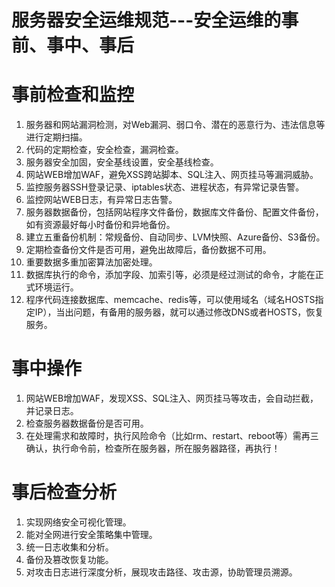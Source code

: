 # 服务器安全运维规范---安全运维的事前、事中、事后

# 事前检查和监控
1. 服务器和网站漏洞检测，对Web漏洞、弱口令、潜在的恶意行为、违法信息等进行定期扫描。
2. 代码的定期检查，安全检查，漏洞检查。
3. 服务器安全加固，安全基线设置，安全基线检查。
4. 网站WEB增加WAF，避免XSS跨站脚本、SQL注入、网页挂马等漏洞威胁。
5. 监控服务器SSH登录记录、iptables状态、进程状态，有异常记录告警。
6. 监控网站WEB日志，有异常日志告警。
7. 服务器数据备份，包括网站程序文件备份，数据库文件备份、配置文件备份，如有资源最好每小时备份和异地备份。
8. 建立五重备份机制：常规备份、自动同步、LVM快照、Azure备份、S3备份。
9. 定期检查备份文件是否可用，避免出故障后，备份数据不可用。
10. 重要数据多重加密算法加密处理。
11. 数据库执行的命令，添加字段、加索引等，必须是经过测试的命令，才能在正式环境运行。
12. 程序代码连接数据库、memcache、redis等，可以使用域名（域名HOSTS指定IP），当出问题，有备用的服务器，就可以通过修改DNS或者HOSTS，恢复服务。

# 事中操作
1. 网站WEB增加WAF，发现XSS、SQL注入、网页挂马等攻击，会自动拦截，并记录日志。
2. 检查服务器数据备份是否可用。
3. 在处理需求和故障时，执行风险命令（比如rm、restart、reboot等）需再三确认，执行命令前，检查所在服务器，所在服务器路径，再执行！

# 事后检查分析
1. 实现网络安全可视化管理。
2. 能对全网进行安全策略集中管理。
3. 统一日志收集和分析。
4. 备份及篡改恢复功能。
5. 对攻击日志进行深度分析，展现攻击路径、攻击源，协助管理员溯源。